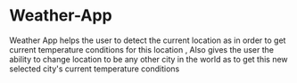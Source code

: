 # Weather-App
Weather App helps the user to detect the current location as in order to get current temperature conditions for this location , Also gives the user the ability to change location to be any other city in the world as to get this new selected city's current temperature conditions
